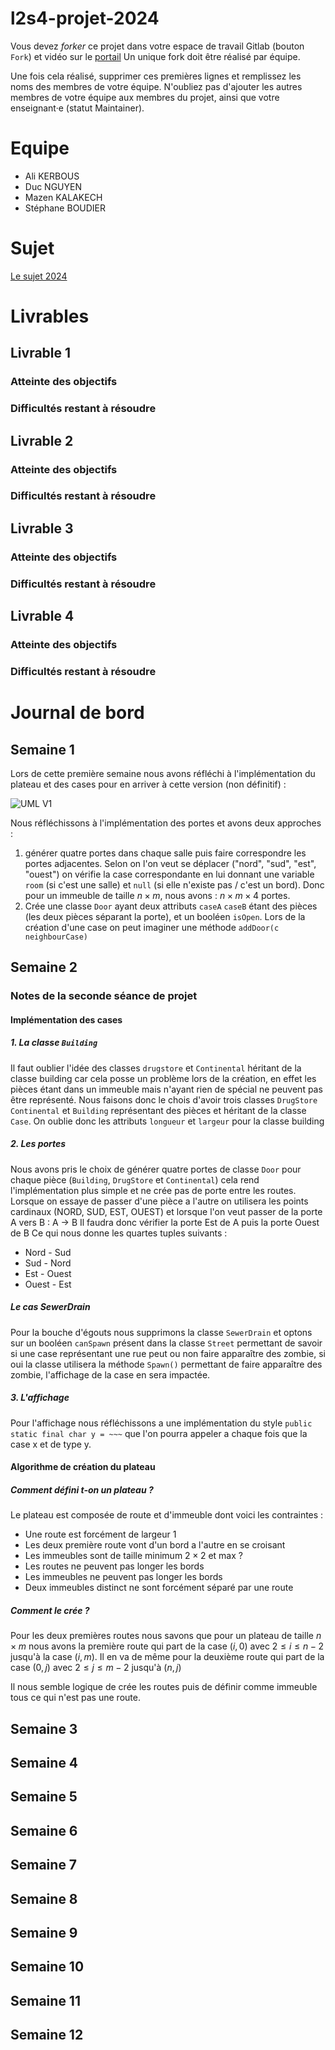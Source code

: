 # l2s4-projet-2024

Vous devez *forker* ce projet dans votre espace de travail Gitlab (bouton `Fork`) et vidéo sur le [portail](https://www.fil.univ-lille.fr/portail/index.php?dipl=L&sem=S4&ue=Projet&label=Documents)
Un unique fork doit être réalisé par équipe.

Une fois cela réalisé, supprimer ces premières lignes et remplissez les noms des membres de votre équipe.
N'oubliez pas d'ajouter les autres membres de votre équipe aux membres du projet, ainsi que votre enseignant·e (statut Maintainer).

# Equipe

- Ali KERBOUS
- Duc NGUYEN
- Mazen KALAKECH
- Stéphane  BOUDIER

# Sujet

[Le sujet 2024](https://www.fil.univ-lille.fr/~varre/portail/l2s4-projet/sujet2024.pdf)

# Livrables

## Livrable 1

### Atteinte des objectifs

### Difficultés restant à résoudre

## Livrable 2

### Atteinte des objectifs

### Difficultés restant à résoudre

## Livrable 3

### Atteinte des objectifs

### Difficultés restant à résoudre

## Livrable 4

### Atteinte des objectifs

### Difficultés restant à résoudre

# Journal de bord

## Semaine 1

Lors de cette première semaine nous avons réfléchi à l'implémentation du plateau et des cases pour en arriver à cette version (non définitif) : 

![UML V1](Images/CaseUML.png "UML case plateau V1")

Nous réfléchissons à l'implémentation des portes et avons deux approches :
1. générer quatre portes dans chaque salle puis faire correspondre les portes adjacentes. Selon on l'on veut se déplacer ("nord", "sud", "est", "ouest") on vérifie la case correspondante en lui donnant une variable `room` (si c'est une salle) et `null` (si elle n'existe pas / c'est un bord). Donc pour un immeuble de taille $n\times m$, nous avons : $n\times m \times 4$ portes.
2. Crée une classe `Door` ayant deux attributs `caseA` `caseB` étant des pièces (les deux pièces séparant la porte), et un booléen `isOpen`. Lors de la création d'une case on peut imaginer une méthode `addDoor(c neighbourCase)`

## Semaine 2

### Notes de la seconde séance de projet

#### Implémentation des cases 

##### 1. La classe `Building`
Il faut oublier l'idée des classes `drugstore` et `Continental` héritant de la classe building car cela posse un problème lors de la création, en effet les pièces étant dans un immeuble mais n'ayant rien de spécial ne peuvent pas être représenté. Nous faisons donc le chois d'avoir trois classes `DrugStore` `Continental` et `Building` représentant des pièces et héritant de la classe  `Case`.
On oublie donc les attributs `longueur` et `largeur` pour la classe building 
##### 2. Les portes
Nous avons pris le choix de générer quatre portes de classe `Door` pour chaque pièce (`Building`, `DrugStore` et `Continental`) cela rend l'implémentation plus simple et ne crée pas de porte entre les routes. Lorsque on essaye de passer d'une pièce a l'autre on utilisera les points cardinaux (NORD, SUD, EST, OUEST) et lorsque l'on veut passer de la porte A vers B : A -> B Il faudra donc vérifier la porte Est de A puis la porte Ouest de B Ce qui nous donne les quartes tuples suivants :
- Nord - Sud
- Sud - Nord
- Est - Ouest
- Ouest - Est
##### Le cas SewerDrain
Pour la bouche d'égouts nous supprimons la classe `SewerDrain` et optons sur un booléen `canSpawn` présent dans la classe `Street` permettant de savoir si une case représentant une rue peut ou non faire apparaître des zombie, si oui la classe utilisera la méthode `Spawn()` permettant de faire apparaître des zombie, l'affichage de la case en sera impactée.
##### 3. L'affichage
Pour l'affichage nous réfléchissons a une implémentation du style `public static final char y = ~~~` que l'on pourra appeler a chaque fois que la case x et de type y.
#### Algorithme de création du plateau 

##### Comment défini t-on un plateau ?
Le plateau est composée de route et d'immeuble dont voici les contraintes :
- Une route est forcément de largeur 1
- Les deux première route vont d'un bord a l'autre en se croisant
- Les immeubles sont de taille minimum $2\times 2$ et max ?
- Les routes ne peuvent pas longer les bords
- Les immeubles ne peuvent pas longer les bords
- Deux immeubles distinct ne sont forcément séparé par une route
##### Comment le crée ?
Pour les deux premières routes nous savons que pour un plateau de taille $n\times m$ nous avons la première route qui part de la case $(i, 0)\text{ avec } 2\leq i\leq n-2$ jusqu'à la case $(i, m)$. Il en va de même pour la deuxième route qui part de la case $(0, j) \text{ avec } 2 \leq j \leq m-2$ jusqu'à $(n,j)$ 

Il nous semble logique de crée les routes puis de définir comme immeuble tous ce qui n'est pas une route.


## Semaine 3

## Semaine 4

## Semaine 5

## Semaine 6

## Semaine 7

## Semaine 8

## Semaine 9

## Semaine 10

## Semaine 11

## Semaine 12
